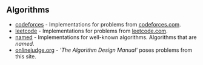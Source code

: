 ## Algorithms

* [codeforces](/algorithms/codeforces) - Implementations for problems from [codeforces.com](https://codeforces.com/problemset).
* [leetcode](/algorithms/codeforces) - Implementations for problems from [leetcode.com](https://leetcode.com).
* [named](/algorithms/named) - Implementations for well-known algorithms. Algorithms that are _named_.
* [onlinejudge.org](https://onlinejudge.org/index.php?option=com_onlinejudge&Itemid=8&category=28) - _'The Algorithm Design Manual'_ poses problems from this site.
